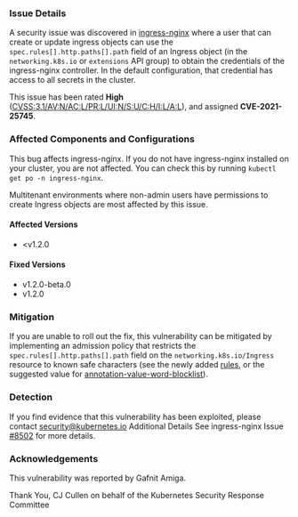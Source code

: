 ### Issue Details
A security issue was discovered in [ingress-nginx](https://github.com/kubernetes/ingress-nginx) where a user that can create or update ingress objects can use the `spec.rules[].http.paths[].path` field of an Ingress object (in the `networking.k8s.io` or `extensions` API group) to obtain the credentials of the ingress-nginx controller. In the default configuration, that credential has access to all secrets in the cluster.

This issue has been rated **High** ([CVSS:3.1/AV:N/AC:L/PR:L/UI:N/S:U/C:H/I:L/A:L](https://www.first.org/cvss/calculator/3.1#CVSS:3.1/AV:N/AC:L/PR:L/UI:N/S:U/C:H/I:L/A:L)), and assigned **CVE-2021-25745**.

### Affected Components and Configurations
This bug affects ingress-nginx. If you do not have ingress-nginx installed on your cluster, you are not affected. You can check this by running `kubectl get po -n ingress-nginx`.

Multitenant environments where non-admin users have permissions to create Ingress objects are most affected by this issue.

#### Affected Versions
- <v1.2.0

#### Fixed Versions
- v1.2.0-beta.0
- v1.2.0

### Mitigation
If you are unable to roll out the fix, this vulnerability can be mitigated by implementing an admission policy that restricts the `spec.rules[].http.paths[].path` field on the `networking.k8s.io/Ingress` resource to known safe characters (see the newly added [rules](https://github.com/kubernetes/ingress-nginx/blame/main/internal/ingress/inspector/rules.go), or the suggested value for [annotation-value-word-blocklist](https://kubernetes.github.io/ingress-nginx/user-guide/nginx-configuration/configmap/#annotation-value-word-blocklist)).

### Detection
If you find evidence that this vulnerability has been exploited, please contact [security@kubernetes.io](mailto:security@kubernetes.io)
Additional Details
See ingress-nginx Issue [#8502](https://github.com/kubernetes/kubernetes/issues/126812) for more details.

### Acknowledgements
This vulnerability was reported by Gafnit Amiga.

Thank You,
CJ Cullen on behalf of the Kubernetes Security Response Committee